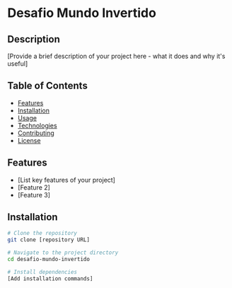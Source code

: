 # Desafio Mundo Invertido

## Description
[Provide a brief description of your project here - what it does and why it's useful]

## Table of Contents
- [Features](#features)
- [Installation](#installation)
- [Usage](#usage)
- [Technologies](#technologies)
- [Contributing](#contributing)
- [License](#license)

## Features
- [List key features of your project]
- [Feature 2]
- [Feature 3]

## Installation
```bash
# Clone the repository
git clone [repository URL]

# Navigate to the project directory
cd desafio-mundo-invertido

# Install dependencies
[Add installation commands]
